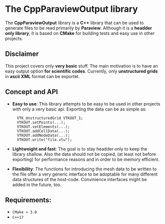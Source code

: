 # The CppParaviewOutput library
The **CppParaviewOutput** library is a **C++** library that can be used to generate files to be read primarily by **Paraview**.
Although it is a **headder only library**, it is based on **CMake** for building tests and easy use in other projects.

## Disclaimer
This project covers only **very basic** stuff. The main motivation is to have an easy output option **for scientific codes**.
Currently, only **unstructured grids** in **ascii** **XML** format can be exportet.

## Concept and API
* **Easy to use**: This library attempts to be easy to be used in other projects with only a very basic api. 
  Exporting the data can be as simple as:
  ```
    VTK_UnstructuredGrid VTKOUT_1;
    VTKOUT.setPoints(...);
    VTKOUT.setElements(...);
    VTKOUT.addCellData(...);
    VTKOUT.addNodeData(...);
    VTKOUT.write("file.vtu");
  ```
* **Lightweight and fast**: The goal is to stay headder only to keep the library shallow. Also the data should not be copied,
  (at least not before exporting) for performance reasons and in order to be memory efficient.

* **Flexibility**: The functions for introducing the mesh data to be written to the file offer a very generic interface to be 
  adoptable for many different data structures of the host-code. Convinience interfaces might be added in the future, too.

## Requirements:
* `CMake > 3.0 `
* `C++17`